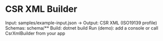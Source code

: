 # CSR XML Builder
Input: samples/example-input.json → Output: CSR XML (ISO19139 profile)
Schemas: schema/**
Build: dotnet build
Run (demo): add a console or call CsrXmlBuilder from your app
